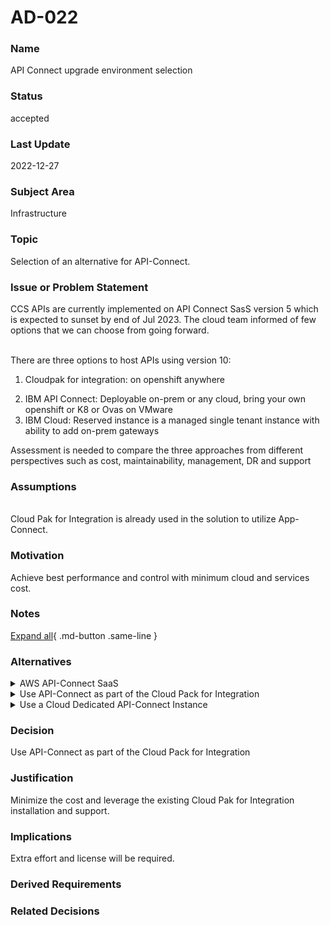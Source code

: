 

# AD-022

### Name

API Connect upgrade environment selection

### Status

accepted

### Last Update

2022-12-27

### Subject Area

Infrastructure

### Topic

Selection of an alternative for API-Connect.

### Issue or Problem Statement

CCS APIs are currently implemented on API Connect SasS version 5 which is expected to sunset by end of Jul 2023. The cloud team informed of few options that we can choose from going forward.<div><br><div>There are three options to host APIs using version 10:</div><div><ol><li>Cloudpak for integration: on openshift anywhere
</li><li>IBM API Connect: Deployable on-prem or any cloud, bring your own openshift or K8 or Ovas on VMware</li><li>IBM Cloud: Reserved instance is a managed single tenant instance with ability to add on-prem gateways</li></ol></div><div>Assessment is needed to compare the three approaches from different perspectives such as cost, maintainability, management, DR and support</div></div>

### Assumptions

<div><br></div>Cloud Pak for Integration is already used in the solution to utilize App-Connect.

### Motivation

Achieve best performance and control with minimum cloud and services cost.

### Notes



[Expand all](#){ .md-button .same-line }

### Alternatives


    

<details markdown=1>
<summary markdown="span">AWS API-Connect SaaS</summary>

<table>
    <caption></caption>
    <thead>
        <tr>
            <th></th>
            <th></th>
        </tr>
    </thead>
    <tr>
        <td> <strong>Name</strong> </td>
        <td>AWS API-Connect SaaS</td>
    </tr>
    <tr>
        <td> <strong>Description</strong> </td>
        <td>A shared API-Connect SaaS model is provided on AWS.<div><br></div><div>References: https://aws.amazon.com/marketplace/pp/prodview-b3u5z3pv4wccg</div></td>
    </tr>
    <tr>
        <td> <strong>Best Applied</strong> </td>
        <td><ul><li><b>Management: </b>Operation support will be the responsibility of the AWS Team.</li></ul></td>
    </tr>
    <tr>
        <td> <strong>Contraindications</strong> </td>
        <td><ul><li><b>Cost: </b>$9000 for 50M API calls with a commitment for 12 months.</li><li><b>Performance: </b>Slower performance due to hosting on two different cloud providers.<b>
</b></li><li><b>Network Traffic:</b> Network delays and network cost will be expected since the rest of the Environment is hosted on IBM Cloud while the API-C will be hosted on AWS.</li><li><b>Management:</b> the operation team has to deal with two different management layers.</li><li><b>Monitoring:</b> Separate monitoring will be needed and also need to be correlated with the rest of the environment hosted on IBM Cloud.</li><li><b>DevOps Integration:</b> Will require two different set of DevOps management. One for AWS API-C services and another one for IBM Cloud Services.</li></ul></td>
    </tr>
</table>


</details>


    

<details markdown=1>
<summary markdown="span">Use API-Connect as part of the Cloud Pack for Integration</summary>

<table>
    <caption></caption>
    <thead>
        <tr>
            <th></th>
            <th></th>
        </tr>
    </thead>
    <tr>
        <td> <strong>Name</strong> </td>
        <td>Use API-Connect as part of the Cloud Pack for Integration</td>
    </tr>
    <tr>
        <td> <strong>Description</strong> </td>
        <td>Leverage the current usage of the Cloud Pak for Integration (CP4I) to serve API-Connect as well as App-Connect functionalities.</td>
    </tr>
    <tr>
        <td> <strong>Best Applied</strong> </td>
        <td><div><ul><li>Utilize existing knowledge and support of the CP4I<br></li><li><b>Monitoring: </b>Will utilize the monitoring system used for the other components hosted on the IBM Cloud (e.g. New Relic)
</li><li><b>
Network Traffic: </b>Utilizing the IBM Cloud internal free traffic between the components.
</li><li><b>DevOps Integration:</b> Will use the IBM Cloud Pipelines <br></li></ul></div><div><br></div></td>
    </tr>
    <tr>
        <td> <strong>Contraindications</strong> </td>
        <td><ul><li><b>Cost: </b>Requires extra licenses for API-Connect by extending the current licenses used for App-Connect as part of the CP4I.<br></li><li><b>Performance: </b>More control over performance since the infrastructure is managed by the team.</li><li><b>Management:</b> Extra operation effort will be expected from the support team to support the new API-Connect on CP4I<br></li></ul><div></div><div><b><br></b></div></td>
    </tr>
</table>


</details>


    

<details markdown=1>
<summary markdown="span">Use a Cloud Dedicated API-Connect Instance</summary>

<table>
    <caption></caption>
    <thead>
        <tr>
            <th></th>
            <th></th>
        </tr>
    </thead>
    <tr>
        <td> <strong>Name</strong> </td>
        <td>Use a Cloud Dedicated API-Connect Instance</td>
    </tr>
    <tr>
        <td> <strong>Description</strong> </td>
        <td>A new service for API-Connect using a dedicated instance will be provided by the IBM cloud. This dedicated instance will be managed by the IBM cloud team.</td>
    </tr>
    <tr>
        <td> <strong>Best Applied</strong> </td>
        <td><ul><li>Operation support will be the responsibility of the IBM Cloud Team.</li><li><b>Network Traffic:  </b>Utilizing the IBM Cloud internal free traffic between the components.</li><li><b>Management: </b>Management will be done by the SaaS provider team.</li><li><b>Monitoring: </b>Will be monitored a service response time only since it is a SaaS service.</li><li><b>DevOps Integration: </b>Will use the IBM Cloud Pipelines </li></ul></td>
    </tr>
    <tr>
        <td> <strong>Contraindications</strong> </td>
        <td><ul><li><b>Cost: </b>Dedicated Instance is usually higher cost than a shared SaaS or self operated models.
</li><li><b>Performance: </b>Performance could be impacted by noisy neighbors since it is a SaaS service.</li></ul></td>
    </tr>
</table>


</details>


    



### Decision

Use API-Connect as part of the Cloud Pack for Integration

### Justification

Minimize the cost and leverage the existing Cloud Pak for Integration installation and support.

### Implications

Extra effort and license will be required.

### Derived Requirements



### Related Decisions




